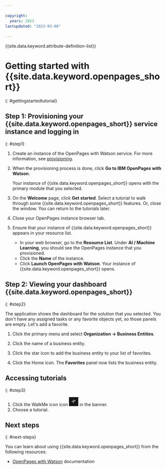 ```yaml
---

copyright:
  years: 2023
lastupdated: "2023-03-08"

---
```

{{site.data.keyword.attribute-definition-list}}

<!--To do: selecting the base currency for an instance -->

# Getting started with {{site.data.keyword.openpages_short}}
{: #gettingstartedtutorial}

## Step 1: Provisioning your {{site.data.keyword.openpages_short}} service instance and logging in
{: #step1}

1. Create an instance of the OpenPages with Watson service. For more information, see [provisioning](provisioning.md).

2. When the provisioning process is done, click **Go to IBM OpenPages with Watson**.

   Your instance of {{site.data.keyword.openpages_short}} opens with the primary module that you selected.

3. On the **Welcome** page, click **Get started**.
   Select a tutorial to walk through some {{site.data.keyword.openpages_short}} features.
   Or, close the window. You can return to the tutorials later.

4. Close your OpenPages instance browser tab.

5. Ensure that your instance of {{site.data.keyword.openpages_short}} appears in your resource list.

   * In your web browser, go to the **Resource List**. Under **AI / Machine Learning**, you should see the OpenPages instance that you provisioned.
   * Click the **Name** of the instance.
   * Click **Launch OpenPages with Watson**. Your instance of {{site.data.keyword.openpages_short}} opens.

## Step 2: Viewing your dashboard {{site.data.keyword.openpages_short}}
{: #step2}

The application shows the dashboard for the solution that you selected. You don't have any assigned tasks or any favorite objects yet, so those panels are empty. Let's add a favorite.

1. Click the primary menu and select **Organization -> Business Entities**.

2. Click the name of a business entity.

3. Click the star icon to add the business entity to your list of favorites.

4. Click the Home icon.
   The **Favorites** panel now lists the business entity.

## Accessing tutorials
{: #step3}

1. Click the WalkMe icon icon ![WalkMe icon](walkme_icon.png) in the banner.
2. Choose a tutorial.

<!--
## Step 3: Inviting users to join your account
{: #step3}

During the OpenPages Lite trial, you can add up to 9 additional users so that they can try out  {{site.data.keyword.openpages_short}} solutions.

1. On the **Getting started** tab, click **Edit user access** under **Trial users** on the right side of the tab.
2. In the **Invite** box of the **Edit collaborators** dialog box, enter the email addresses  of the users you want to invite. Ensure that the addresses are separated by commas.
3. Click **Invite**. The people you invited will get an email to join your account in IBM Cloud.

   After the process completes, the email addresses are listed at the bottom of the dialog box. A status, such as **Invitation pending**, is displayed for each email address.
-->

## Next steps
{: #next-steps}

You can learn about using {{site.data.keyword.openpages_short}} from the following resources:

* [OpenPages with Watson](https://www.ibm.com/docs/en/opw/8.3.0) documentation
